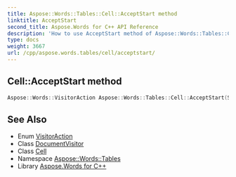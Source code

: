```yaml
---
title: Aspose::Words::Tables::Cell::AcceptStart method
linktitle: AcceptStart
second_title: Aspose.Words for C++ API Reference
description: 'How to use AcceptStart method of Aspose::Words::Tables::Cell class in C++.'
type: docs
weight: 3667
url: /cpp/aspose.words.tables/cell/acceptstart/
---
```

## Cell::AcceptStart method




```cpp
Aspose::Words::VisitorAction Aspose::Words::Tables::Cell::AcceptStart(System::SharedPtr<Aspose::Words::DocumentVisitor> visitor) override
```

## See Also

* Enum [VisitorAction](../../../aspose.words/visitoraction/)
* Class [DocumentVisitor](../../../aspose.words/documentvisitor/)
* Class [Cell](../)
* Namespace [Aspose::Words::Tables](../../)
* Library [Aspose.Words for C++](../../../)
